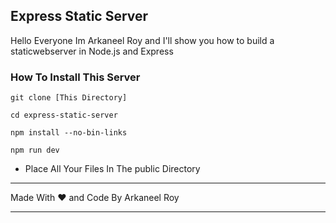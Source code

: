 ## Express Static Server 

<p>Hello Everyone Im Arkaneel Roy and I'll show you how to build a staticwebserver in Node.js and Express</p>

### How To Install This Server
<pre><code>git clone [This Directory]</code></pre>
<pre><code>cd express-static-server</code></pre>
<pre><code>npm install --no-bin-links</code></pre>
<pre><code>npm run dev</code></pre>
 
* Place All Your Files In The public Directory
___

Made With ♥️ and Code By Arkaneel Roy

___
